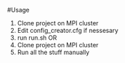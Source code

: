 #Usage
1. Clone project on MPI cluster
2. Edit config_creator.cfg if nessesary
3. run run.sh
OR
1. Clone project on MPI cluster
2. Run all the stuff manually
